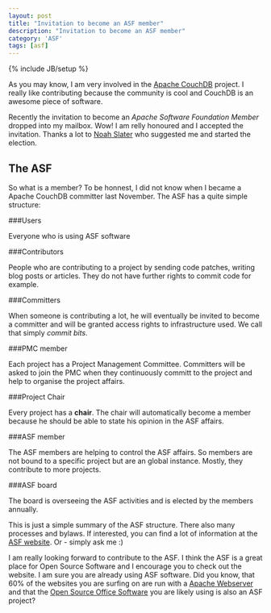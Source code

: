 ```yaml
---
layout: post
title: "Invitation to become an ASF member"
description: "Invitation to become an ASF member"
category: 'ASF'
tags: [asf]
---
```

{% include JB/setup %}

As you may know, I am very involved in the [Apache CouchDB](http://couchdb.apache.org) project. I really like contributing because the community is cool and CouchDB is an awesome piece of software.

Recently the invitation to become an *Apache Software Foundation Member* dropped into my mailbox. Wow! I am relly honoured and I accepted the invitation. Thanks a lot to [Noah Slater](https://twitter.com/nslater) who suggested me and started the election.

The ASF
-------

So what is a member? To be honnest, I did not know when I became a Apache CouchDB committer last November. The ASF has a quite simple structure:

###Users

Everyone who is using ASF software

###Contributors

People who are contributing to a project by sending code patches, writing blog posts or articles. They do not have further rights to commit code for example.

###Committers

When someone is contributing a lot, he will eventually be invited to become a committer and will be granted access rights to infrastructure used. We call that simply *commit bits*.

###PMC member

Each project has a Project Management Committee. Committers will be asked to join the PMC when they continuously committ to the project and help to organise the project affairs.

###Project Chair

Every project has a **chair**. The chair will automatically become a member because he should be able to state his opinion in the ASF affairs.

###ASF member

The ASF members are helping to control the ASF affairs. So members are not bound to a specific project but are an global instance. Mostly, they contribute to more projects.

###ASF board

The board is overseeing the ASF activities and is elected by the members annually.

This is just a simple summary of the ASF structure. There also many processes and bylaws. If interested, you can find a lot of information at the [ASF website](http://apache.org/). Or - simply ask me :)

I am really looking forward to contribute to the ASF. I think the ASF is a great place for Open Source Software and I encourage you to check out the website. I am sure you are already using ASF software. Did you know, that 60% of the websites you are surfing on are run with a [Apache Webserver](http://httpd.apache.org/) and that the [Open Source Office Software](https://www.openoffice.org/) you are likely using is also an ASF project?
